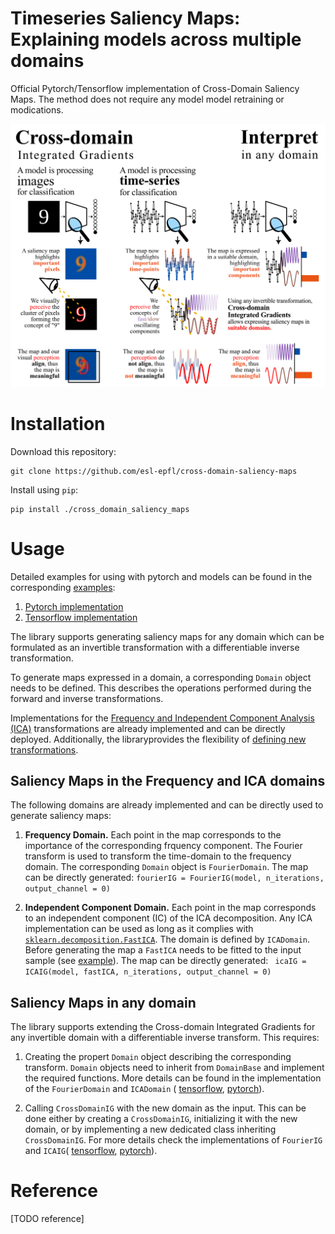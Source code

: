 # Timeseries Saliency Maps: Explaining models across multiple domains

Official Pytorch/Tensorflow implementation of Cross-Domain Saliency Maps.
The method does not require any model model retraining or modications.

<img src="./figures/cross_domain_saliency_maps_banner.svg" width="755">

# Installation
Download this repository:
```
git clone https://github.com/esl-epfl/cross-domain-saliency-maps
```

Install using ```pip```:
```
pip install ./cross_domain_saliency_maps
```

# Usage
Detailed examples for using with pytorch and  models can be 
found in the corresponding [examples](./examples/):
1. [Pytorch implementation](./examples/torch_demo.ipynb)
2. [Tensorflow implementation](./examples/tensorflow_demo.ipynb)

The library supports generating saliency maps for any domain which
can be formulated as an invertible transformation with a differentiable
inverse transformation. 

To generate maps expressed in a domain, a corresponding ```Domain```
object needs to be defined. This describes the operations performed
during the forward and inverse transformations. 

Implementations for the [Frequency and Independent Component Analysis (ICA)](#saliency-maps-in-the-frequency-and-ica-domains)
transformations are already implemented and can be directly deployed. 
Additionally, the libraryprovides the flexibility of 
[defining new transformations](#saliency-maps-in-any-domain).

## Saliency Maps in the Frequency and ICA domains
The following domains are already implemented and can be
directly used to generate saliency maps:

1. **Frequency Domain.** Each point in the map corresponds to
the importance of the corresponding frquency component. The 
Fourier transform is used to transform the time-domain to 
the frequency domain. The corresponding ```Domain``` object
is ```FourierDomain```. The map can be directly generated:
```fourierIG = FourierIG(model, n_iterations, output_channel = 0)``` 

2. **Independent Component Domain.** Each point in the 
map corresponds to an independent component (IC) of the ICA
decomposition. Any ICA implementation can be used as long as it
complies with [```sklearn.decomposition.FastICA```](https://scikit-learn.org/stable/modules/generated/sklearn.decomposition.FastICA.html). The domain is defined 
by ```ICADomain```. Before generating the map a ```FastICA```
needs to be fitted to the input sample (see [example](./examples/tensorflow_demo.ipynb)). The map can be directly generated:
``` icaIG = ICAIG(model, fastICA, n_iterations, output_channel = 0)``` 

## Saliency Maps in any domain
The library supports extending the Cross-domain Integrated Gradients
for any invertible domain with a differentiable inverse transform. This
requires:
1. Creating the propert ```Domain``` object describing the corresponding
transform. ```Domain``` objects need to inherit from ```DomainBase``` and
implement the required functions. More details can be found in the 
implementation of the ```FourierDomain``` and ```ICADomain``` (
[tensorflow](/src/cross_domain_saliency_maps/tensorflow_ig/domain_transforms.py), [pytorch](/src/cross_domain_saliency_maps/torch_ig/domain_transforms.py)).

2. Calling ```CrossDomainIG``` with the new domain as the input. This
can be done either by creating a ```CrossDomainIG```, initializing it
with the new domain, or by implementing a new dedicated class inheriting
```CrossDomainIG```. For more details check the implementations of 
```FourierIG``` and ```ICAIG```(
[tensorflow](/src/cross_domain_saliency_maps/tensorflow_ig/cross_domain_integrated_gradients.py), [pytorch](/src/cross_domain_saliency_maps/torch_ig/cross_domain_integrated_gradients.py)).

# Reference
[TODO reference]